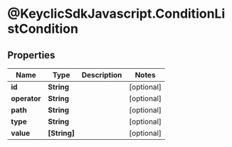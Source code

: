 # @KeyclicSdkJavascript.ConditionListCondition

## Properties
Name | Type | Description | Notes
------------ | ------------- | ------------- | -------------
**id** | **String** |  | [optional] 
**operator** | **String** |  | [optional] 
**path** | **String** |  | [optional] 
**type** | **String** |  | [optional] 
**value** | **[String]** |  | [optional] 


